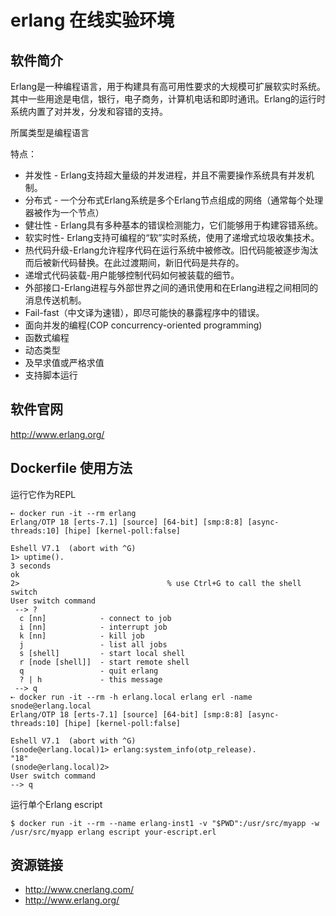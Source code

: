 # erlang 在线实验环境

## 软件简介

Erlang是一种编程语言，用于构建具有高可用性要求的大规模可扩展软实时系统。其中一些用途是电信，银行，电子商务，计算机电话和即时通讯。Erlang的运行时系统内置了对并发，分发和容错的支持。

所属类型是编程语言

特点：

- 并发性 - Erlang支持超大量级的并发进程，并且不需要操作系统具有并发机制。
- 分布式 - 一个分布式Erlang系统是多个Erlang节点组成的网络（通常每个处理器被作为一个节点）
- 健壮性 - Erlang具有多种基本的错误检测能力，它们能够用于构建容错系统。
- 软实时性- Erlang支持可编程的“软”实时系统，使用了递增式垃圾收集技术。
- 热代码升级-Erlang允许程序代码在运行系统中被修改。旧代码能被逐步淘汰而后被新代码替换。在此过渡期间，新旧代码是共存的。
- 递增式代码装载-用户能够控制代码如何被装载的细节。
- 外部接口-Erlang进程与外部世界之间的通讯使用和在Erlang进程之间相同的消息传送机制。
- Fail-fast（中文译为速错），即尽可能快的暴露程序中的错误。
- 面向并发的编程(COP concurrency-oriented programming)
- 函数式编程
- 动态类型
- 及早求值或严格求值
- 支持脚本运行


## 软件官网

http://www.erlang.org/

## Dockerfile 使用方法

运行它作为REPL
```
➸ docker run -it --rm erlang
Erlang/OTP 18 [erts-7.1] [source] [64-bit] [smp:8:8] [async-threads:10] [hipe] [kernel-poll:false]

Eshell V7.1  (abort with ^G)
1> uptime().
3 seconds
ok
2>                                 % use Ctrl+G to call the shell switch
User switch command
 --> ?
  c [nn]            - connect to job
  i [nn]            - interrupt job
  k [nn]            - kill job
  j                 - list all jobs
  s [shell]         - start local shell
  r [node [shell]]  - start remote shell
  q                 - quit erlang
  ? | h             - this message
 --> q
➸ docker run -it --rm -h erlang.local erlang erl -name snode@erlang.local
Erlang/OTP 18 [erts-7.1] [source] [64-bit] [smp:8:8] [async-threads:10] [hipe] [kernel-poll:false]

Eshell V7.1  (abort with ^G)
(snode@erlang.local)1> erlang:system_info(otp_release).
"18"
(snode@erlang.local)2>
User switch command
--> q
```
运行单个Erlang escript
```
$ docker run -it --rm --name erlang-inst1 -v "$PWD":/usr/src/myapp -w /usr/src/myapp erlang escript your-escript.erl
```
## 资源链接

- http://www.cnerlang.com/
- http://www.erlang.org/
